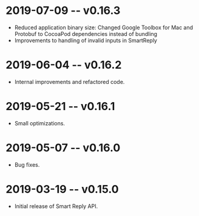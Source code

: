 # 2019-07-09 -- v0.16.3
- Reduced application binary size: Changed Google Toolbox for Mac and Protobuf
  to CocoaPod dependencies instead of bundling
- Improvements to handling of invalid inputs in SmartReply

# 2019-06-04 -- v0.16.2
- Internal improvements and refactored code.

# 2019-05-21 -- v0.16.1
- Small optimizations.

# 2019-05-07 -- v0.16.0
- Bug fixes.

# 2019-03-19 -- v0.15.0
- Initial release of Smart Reply API.
